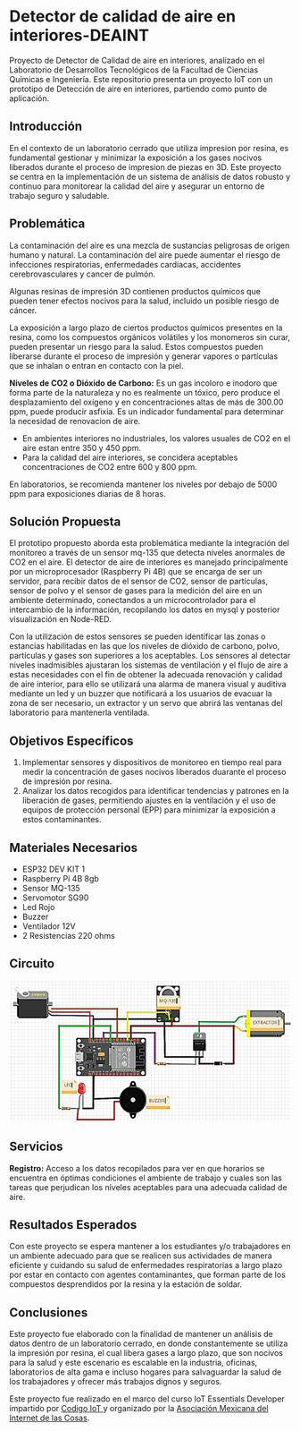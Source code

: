 # Detector de calidad de aire en interiores-DEAINT
Proyecto de Detector de Calidad de aire en interiores, analizado en el Laboratorio de Desarrollos Tecnológicos de la Facultad  de Ciencias Químicas e Ingeniería. 
Este repositorio presenta un proyecto IoT con un prototipo de Detección de aire en interiores, partiendo como punto de aplicación.

## Introducción
En el contexto de un laboratorio cerrado que utiliza impresion por resina, es fundamental gestionar y minimizar la exposición a los gases nocivos liberados durante el proceso de impresion de piezas en 3D. Este proyecto se centra en la implementación  de un sistema de análisis de datos robusto y continuo para monitorear la calidad del aire y asegurar un entorno de trabajo seguro y saludable.

## Problemática
La contaminación del aire es una mezcla de sustancias peligrosas de origen humano y natural. La contaminación del aire puede aumentar el riesgo de infecciones respiratorias, enfermedades cardiacas, accidentes cerebrovasculares y cancer de pulmón.

Algunas resinas de impresión 3D contienen productos químicos que pueden tener efectos nocivos para la salud, incluido un posible riesgo de cáncer. 

La exposición a largo plazo de ciertos productos químicos presentes en la resina, como los compuestos orgánicos volátiles y los monomeros sin curar, pueden presentar un riesgo para la salud. Estos compuestos pueden liberarse durante el proceso de impresión y generar vapores o partículas que se inhalan o entran en contacto con la piel.

**Niveles de CO2 o Dióxido de Carbono:**
Es un gas incoloro e inodoro que forma parte de la naturaleza y no es realmente un tóxico, pero produce el desplazamiento del oxígeno y en concentraciones altas de más de 300.00 ppm, puede producir asfixia. Es un indicador fundamental para determinar la necesidad de renovacion de aire.

- En ambientes interiores no industriales, los valores usuales de CO2 en el aire estan entre 350 y 450 ppm.
- Para la calidad del aire interiores, se concidera aceptables concentraciones de CO2 entre 600 y 800 ppm.

En laboratorios, se recomienda mantener los niveles por debajo de 5000 ppm para exposiciones diarias de 8 horas. 

## Solución Propuesta 
El prototipo propuesto aborda esta problemática mediante la integración del monitoreo a través de un sensor mq-135 que detecta niveles anormales de CO2 en el aire.
El detector de aire de interiores es manejado principalmente por un microprocesador (Raspberry Pi 4B) que se encarga de ser un servidor, para  recibir datos de el sensor de CO2, sensor de partículas, sensor de polvo y el sensor de gases para la medición del aire en un ambiente determinado, conectandos a un microcontrolador para el intercambio de la información, recopilando los datos en mysql y posterior visualización en Node-RED.

Con la utilización de estos sensores se pueden identificar las zonas o estancias habilitadas en las que los niveles de dióxido de carbono, polvo, partículas y gases son superiores a los aceptables. Los sensores al detectar niveles inadmisibles ajustaran los sistemas de ventilación y el flujo de aire a estas necesidades con el fin de obtener la adecuada renovación y calidad de aire interior, para ello se utilizará una alarma de manera visual y auditiva mediante un led y un buzzer que notificará a los usuarios de evacuar la zona de ser necesario, un extractor y un servo que abrirá las ventanas del laboratorio para mantenerla ventilada.

## Objetivos Específicos
1. Implementar sensores y dispositivos de monitoreo en tiempo real para medir la concentración de gases nocivos liberados duarante el proceso de impresión por resina.
2. Analizar los datos recogidos para identificar tendencias y patrones en la liberación de gases, permitiendo ajustes en la ventilación y el uso de equipos de protección personal (EPP) para minimizar la exposición a estos contaminantes.

## Materiales Necesarios
- ESP32 DEV KIT 1
- Raspberry Pi 4B 8gb
- Sensor MQ-135
- Servomotor SG90
- Led Rojo
- Buzzer
- Ventilador 12V
- 2 Resistencias 220 ohms

## Circuito
![](https://github.com/LIZZYMOR/Detector-de-calidad-de-aire-en-interiores-/blob/main/imagenes/CIRCUITO%20DEAINT.png)

## Servicios
**Registro:** 
Acceso a los datos recopilados para ver en que horarios se encuentra en óptimas condiciones el ambiente de trabajo y cuales son las tareas que perjudican los niveles aceptables para una adecuada calidad de aire.

## Resultados Esperados
Con este proyecto se espera mantener a los estudiantes y/o trabajadores en un ambiente adecuado para que se realicen sus actividades de manera eficiente y cuidando su salud de enfermedades respiratorias a largo plazo por estar en contacto con agentes contaminantes, que forman parte de los compuestos desprendidos por la resina y la estación de soldar.

## Conclusiones
Este proyecto fue elaborado con la finalidad de mantener un análisis de datos dentro de un laboratorio cerrado, en donde constantemente se utiliza la impresión por resina, el cual libera gases a largo plazo, que son nocivos para la salud y este escenario es escalable en la industria, oficinas, laboratorios de alta gama e incluso hogares para salvaguardar la salud de los trabajadores y ofrecer más trabajos dignos y seguros.

Este proyecto fue realizado en el marco del curso IoT Essentials Developer impartido por [Codigo IoT ](https://www.codigoiot.com/) y organizado por la [Asociación Mexicana del Internet de las Cosas](https://www.asociacioniot.org/).













